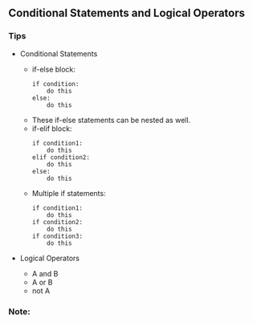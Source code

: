 
## Conditional Statements and Logical Operators

### Tips

- Conditional Statements
    - if-else block:
        ```
        if condition:
            do this
        else:
            do this
        ```
    - These if-else statements can be nested as well.
    - if-elif block:
        ```
        if condition1:
            do this
        elif condition2:
            do this 
        else:
            do this
        ```
    - Multiple if statements:
        ```
        if condition1:
            do this
        if condition2:
            do this
        if condition3:
            do this
        ```

- Logical Operators
    - A and B
    - A or B
    - not A

### Note: 
